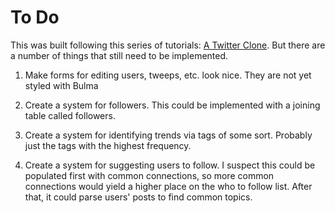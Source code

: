 # To Do
This was built following this series of tutorials: [A Twitter Clone](https://www.youtube.com/watch?time_continue=1&v=5gUysPm64a4&feature=emb_logo). But there are a number of things that still need to be implemented. 

1. Make forms for editing users, tweeps, etc. look nice. They are not yet styled with Bulma

2. Create a system for followers. This could be implemented with a joining table called followers.

3. Create a system for identifying trends via tags of some sort. Probably just the tags with the highest frequency. 

4. Create a system for suggesting users to follow. I suspect this could be populated first with common connections, so more common connections would yield a higher place on the who to follow list. After that, it could parse users' posts to find common topics. 